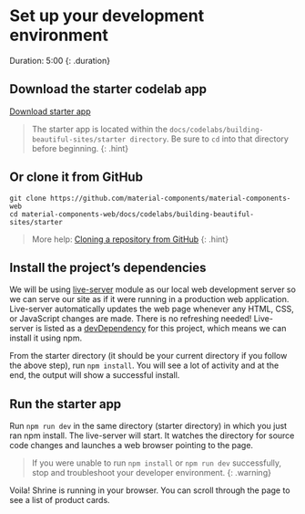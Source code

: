 <!--docs:
title: "1. Set up your development environment"
layout: landing
section: codelab
path: /codelab/1-setup/
-->

<!--
This is a simplified version of Building Beautiful Sites with MDC web
edited for a non-technical audience
-->

<link rel="stylesheet" href="css/codelab.css" />

# Set up your development environment

Duration: 5:00
{: .duration}

## Download the starter codelab app

[Download starter app](https://github.com/material-components/material-components-web/archive/master.zip)

> The starter app is located within the `docs/codelabs/building-beautiful-sites/starter directory`. Be sure to `cd` into that directory before beginning.
{: .hint}

## Or clone it from GitHub

```shell
git clone https://github.com/material-components/material-components-web
cd material-components-web/docs/codelabs/building-beautiful-sites/starter
```

> More help: [Cloning a repository from GitHub](https://help.github.com/articles/cloning-a-repository/)
{: .hint}

## Install the project’s dependencies

We will be using [live-server](https://www.npmjs.com/package/live-server) module as our local web development server so we can serve our site as if it were running in a production web application. Live-server automatically updates the web page whenever any HTML, CSS, or JavaScript changes are made. There is no refreshing needed! Live-server is listed as a [devDependency](https://docs.npmjs.com/files/package.json#devdependencies) for this project, which means we can install it using npm.

From the starter directory (it should be your current directory if you follow the above step), run `npm install`. You will see a lot of activity and at the end, the output will show a successful install.

## Run the starter app

Run `npm run dev` in the same directory (starter directory) in which you just ran npm install. The live-server will start. It watches the directory for source code changes and launches a web browser pointing to the page.

> If you were unable to run `npm install` or `npm run dev` successfully, stop and troubleshoot your developer environment.
{: .warning}

Voila! Shrine is running in your browser. You can scroll through the page to see a list of product cards.
